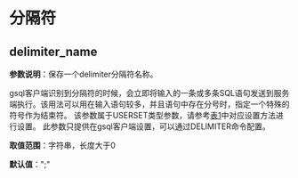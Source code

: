 # 分隔符

## delimiter_name

**参数说明**：保存一个delimiter分隔符名称。

gsql客户端识别到分隔符的时候，会立即将输入的一条或多条SQL语句发送到服务端执行。该用法可以用在输入语句较多，并且语句中存在分号时，指定一个特殊的符号作为结束符。
该参数属于USERSET类型参数，请参考[表1](重设参数.md#zh-cn_topic_0283137176_zh-cn_topic_0237121562_zh-cn_topic_0059777490_t91a6f212010f4503b24d7943aed6d846)中对应设置方法进行设置。
此参数只提供在gsql客户端设置，可以通过DELIMITER命令配置。

**取值范围**：字符串，长度大于0

**默认值**：";"

